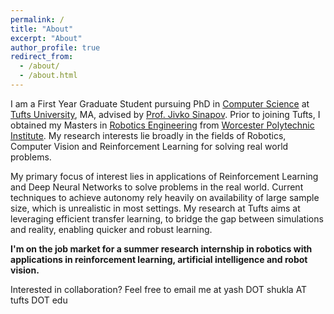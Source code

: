 ```yaml
---
permalink: /
title: "About"
excerpt: "About"
author_profile: true
redirect_from: 
  - /about/
  - /about.html
---
```


I am a First Year Graduate Student pursuing PhD in [Computer Science](https://engineering.tufts.edu/cs/) at [Tufts University](https://www.tufts.edu/), MA, advised by [Prof. Jivko Sinapov](https://www.eecs.tufts.edu/~jsinapov/). Prior to joining Tufts, I obtained my Masters in [Robotics Engineering](https://www.wpi.edu/academics/departments/robotics-engineering) from [Worcester Polytechnic Institute](https://www.wpi.edu/). My research interests lie broadly in the fields of Robotics, Computer Vision and Reinforcement Learning for solving real world problems.


My primary focus of interest lies in applications of Reinforcement Learning and Deep Neural Networks to solve problems in the real world. Current techniques to achieve autonomy rely heavily on availability of large sample size, which is unrealistic in most settings. My research at Tufts aims at leveraging efficient transfer learning, to bridge the gap between simulations and reality, enabling quicker and robust learning.


<b> I'm on the job market for a summer research internship in robotics with applications in reinforcement learning, artificial intelligence and robot vision. </b>


Interested in collaboration? Feel free to email me at yash DOT shukla AT tufts DOT edu

